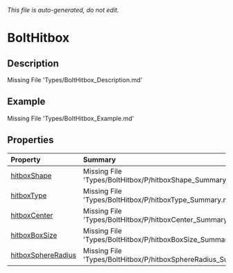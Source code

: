 *This file is auto-generated, do not edit.*

# BoltHitbox
## Description
Missing File 'Types/BoltHitbox_Description.md'
## Example
Missing File 'Types/BoltHitbox_Example.md'
## Properties
| Property | Summary |
|:-----|:--------|
|[hitboxShape](BoltHitbox/P/hitboxShape.md)|Missing File 'Types/BoltHitbox/P/hitboxShape_Summary.md'|
|[hitboxType](BoltHitbox/P/hitboxType.md)|Missing File 'Types/BoltHitbox/P/hitboxType_Summary.md'|
|[hitboxCenter](BoltHitbox/P/hitboxCenter.md)|Missing File 'Types/BoltHitbox/P/hitboxCenter_Summary.md'|
|[hitboxBoxSize](BoltHitbox/P/hitboxBoxSize.md)|Missing File 'Types/BoltHitbox/P/hitboxBoxSize_Summary.md'|
|[hitboxSphereRadius](BoltHitbox/P/hitboxSphereRadius.md)|Missing File 'Types/BoltHitbox/P/hitboxSphereRadius_Summary.md'|
